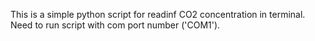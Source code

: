 This is a simple python script for readinf CO2 concentration in terminal.
Need to run script with com port number ('COM1').
